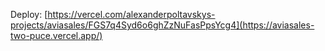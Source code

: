 Deploy: [https://vercel.com/alexanderpoltavskys-projects/aviasales/FGS7q4Syd6o6ghZzNuFasPpsYcg4](https://aviasales-two-puce.vercel.app/)
